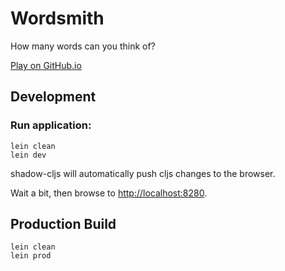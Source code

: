 # Wordsmith

How many words can you think of?

[Play on GitHub.io](https://celwell.github.io/wordsmith/resources/public/index.html)

## Development

### Run application:

```
lein clean
lein dev
```

shadow-cljs will automatically push cljs changes to the browser.

Wait a bit, then browse to [http://localhost:8280](http://localhost:8280).

## Production Build

```
lein clean
lein prod
```
